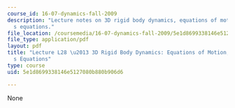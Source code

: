 ```yaml
---
course_id: 16-07-dynamics-fall-2009
description: "Lecture notes on 3D rigid body dynamics, equations of motion, and Euler\u2019\
  s equations."
file_location: /coursemedia/16-07-dynamics-fall-2009/5e1d8699338146e5127080b880b906d6_MIT16_07F09_Lec28.pdf
file_type: application/pdf
layout: pdf
title: "Lecture L28 \u2013 3D Rigid Body Dynamics: Equations of Motion; Euler\u2019\
  s Equations"
type: course
uid: 5e1d8699338146e5127080b880b906d6

---
```

None